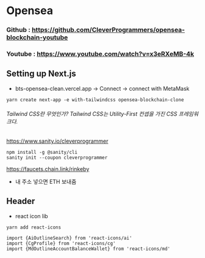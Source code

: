 # Opensea

### Github : https://github.com/CleverProgrammers/opensea-blockchain-youtube
### Youtube : https://www.youtube.com/watch?v=x3eRXeMB-4k

## Setting up Next.js

- bts-opensea-clean.vercel.app -> Connect -> connect with MetaMask 

```
yarn create next-app -e with-tailwindcss opensea-blockchain-clone
```

###### Tailwind CSS란 무엇인가? Tailwind CSS는 Utility-First 컨셉을 가진 CSS 프레임워크다.

https://www.sanity.io/cleverprogrammer

```
npm install -g @sanity/cli
sanity init --coupon cleverprogrammer  
```

https://faucets.chain.link/rinkeby
- 내 주소 넣으면 ETH 보내줌

## Header

- react icon lib
```
yarn add react-icons
```
```
import {AiOutlineSearch} from 'react-icons/ai'
import {CgProfile} from 'react-icons/cg'
import {MdOutlineAccountBalanceWallet} from 'react-icons/md'
```



